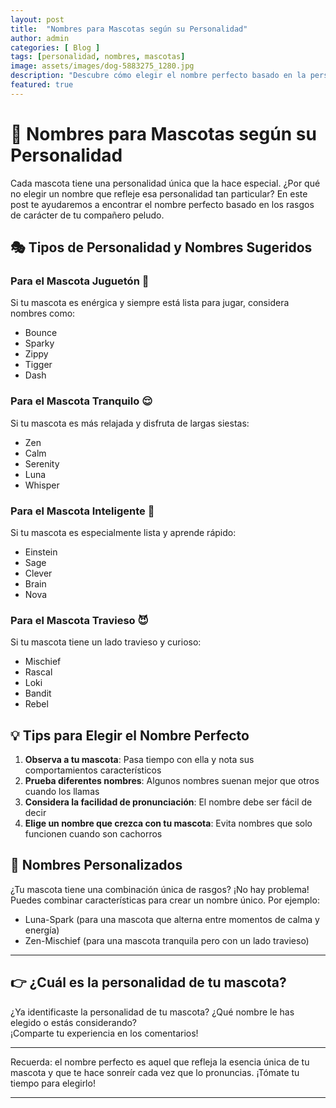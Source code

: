 ```yaml
---
layout: post
title:  "Nombres para Mascotas según su Personalidad"
author: admin
categories: [ Blog ]
tags: [personalidad, nombres, mascotas]
image: assets/images/dog-5883275_1280.jpg
description: "Descubre cómo elegir el nombre perfecto basado en la personalidad única de tu mascota"
featured: true
---
```

# 🐾 Nombres para Mascotas según su Personalidad

Cada mascota tiene una personalidad única que la hace especial. ¿Por qué no elegir un nombre que refleje esa personalidad tan particular? En este post te ayudaremos a encontrar el nombre perfecto basado en los rasgos de carácter de tu compañero peludo.

## 🎭 Tipos de Personalidad y Nombres Sugeridos

### Para el Mascota Juguetón 🎾
Si tu mascota es enérgica y siempre está lista para jugar, considera nombres como:
- Bounce
- Sparky
- Zippy
- Tigger
- Dash

### Para el Mascota Tranquilo 😌
Si tu mascota es más relajada y disfruta de largas siestas:
- Zen
- Calm
- Serenity
- Luna
- Whisper

### Para el Mascota Inteligente 🧠
Si tu mascota es especialmente lista y aprende rápido:
- Einstein
- Sage
- Clever
- Brain
- Nova

### Para el Mascota Travieso 😈
Si tu mascota tiene un lado travieso y curioso:
- Mischief
- Rascal
- Loki
- Bandit
- Rebel

## 💡 Tips para Elegir el Nombre Perfecto

1. **Observa a tu mascota**: Pasa tiempo con ella y nota sus comportamientos característicos
2. **Prueba diferentes nombres**: Algunos nombres suenan mejor que otros cuando los llamas
3. **Considera la facilidad de pronunciación**: El nombre debe ser fácil de decir
4. **Elige un nombre que crezca con tu mascota**: Evita nombres que solo funcionen cuando son cachorros

## 🌟 Nombres Personalizados

¿Tu mascota tiene una combinación única de rasgos? ¡No hay problema! Puedes combinar características para crear un nombre único. Por ejemplo:
- Luna-Spark (para una mascota que alterna entre momentos de calma y energía)
- Zen-Mischief (para una mascota tranquila pero con un lado travieso)

---

## 👉 ¿Cuál es la personalidad de tu mascota?

¿Ya identificaste la personalidad de tu mascota? ¿Qué nombre le has elegido o estás considerando?  
¡Comparte tu experiencia en los comentarios!

---

Recuerda: el nombre perfecto es aquel que refleja la esencia única de tu mascota y que te hace sonreír cada vez que lo pronuncias. ¡Tómate tu tiempo para elegirlo!

--- 